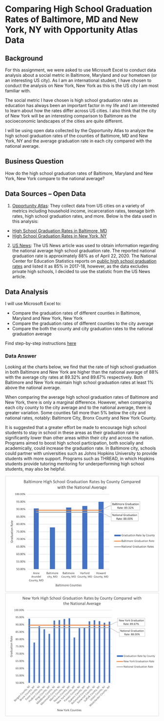 # Comparing High School Graduation Rates of Baltimore, MD and New York, NY with Opportunity Atlas Data
## Background

For this assignment, we were asked to use Microsoft Excel to conduct data analysis about a social metric in Baltimore, Maryland and our hometown (or an interesting US city). As I am an international student, I have chosen to conduct the analysis on New York, New York as this is the US city I am most familiar with.

The social metric I have chosen is high school graduation rates as education has always been an important factor in my life and I am interested to learn about how the rates differ across US cities. I also think that the city of New York will be an interesting comparison to Baltimore as the socioeconomic landscapes of the cities are quite different.

I will be using open data collected by the Opportunity Atlas to analyze the high school graduation rates of the counties of Baltimore, MD and New York, NY and the average graduation rate in each city compared with the national average. 

## Business Question
How do the high school graduation rates of Baltimore, Maryland and New York, New York compare to the national average? 

## Data Sources – Open Data

1.	[Opportunity Atlas](https://www.opportunityatlas.org/): They collect data from US cities on a variety of metrics including household income, incarceration rates, teenage birth rates, high school graduation rates, and more. Below is the data used in this analysis:
- [High School Graduation Rates in Baltimore, MD](https://github.com/cli103/hs-graduation-rates-baltimore-newyork/blob/main/shown_cty_hs_rP_gP_pall%20(1).csv)
- [High School Graduation Rates in New York, NY](https://github.com/cli103/hs-graduation-rates-baltimore-newyork/blob/main/shown_cty_hs_rP_gP_pall.csv)
2.	[US News](https://www.usnews.com/education/best-high-schools/articles/see-high-school-graduation-rates-by-state): The US News article was used to obtain information regarding the national average high school graduation rate. The reported national graduation rate is approximately 88% as of April 22, 2020. 
    The National Center for Education Statistics reports on [public high school graduation rates](https://nces.ed.gov/programs/coe/indicator_coi.asp#:~:text=The%20U.S.%20average%20ACGR%20for,85%20percent%20in%202017%E2%80%9318) and listed it as 85% in 2017-18, however, as the data excludes private high schools, I decided to use the statistic from the US News article.

## Data Analysis
I will use Microsoft Excel to:
- Compare the graduation rates of different counties in Baltimore, Maryland and New York, New York
- Compare the graduation rates of different counties to the city average
- Compare the both the county and city graduation rates to the national graduation average

Find step-by-step instructions [here](https://github.com/cli103/hs-graduation-rates-baltimore-newyork/blob/main/excel-instructions)

### Data Answer
Looking at the charts below, we find that the rate of high school graduation in both Baltimore and New York are higher than the national average of 88% with the average city rates at 89.32% and 89.67% respectively. Both Baltimore and New York maintain high school graduation rates at least 1% above the national average. 

When comparing the average high school graduation rates of Baltimore and New York, there is only a marginal difference. However, when comparing each city county to the city average and to the national average, there is greater variation. Some counties fall more than 5% below the city and national rates, notably: Baltimore City, Bronx County and New York County. 

It is suggested that a greater effort be made to encourage high school students to stay in school in these areas as their graduation rate is significantly lower than other areas within their city and across the nation. Programs aimed to boost high school participation, both socially and academically, could increase the graduation rate. In Baltimore city, schools could partner with universities such as Johns Hopkins University to provide students with more support. Programs such as THREAD, in which Hopkins students provide tutoring mentoring for underperforming high school students, may also be helpful.

![alt text](https://github.com/cli103/hs-graduation-rates-baltimore-newyork/blob/main/baltimore_graph.png)
![alt text](https://github.com/cli103/hs-graduation-rates-baltimore-newyork/blob/main/newyork_graph.png)
